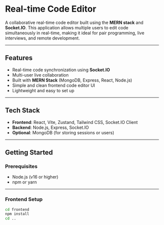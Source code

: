 # Real-time Code Editor

A collaborative real-time code editor built using the **MERN stack** and **Socket.IO**. This application allows multiple users to edit code simultaneously in real-time, making it ideal for pair programming, live interviews, and remote development.

---

## Features

- Real-time code synchronization using **Socket.IO**
- Multi-user live collaboration
- Built with **MERN Stack** (MongoDB, Express, React, Node.js)
- Simple and clean frontend code editor UI
- Lightweight and easy to set up

---

## Tech Stack

- **Frontend**: React, Vite, Zustand, Tailwind CSS, Socket.IO Client
- **Backend**: Node.js, Express, Socket.IO
- **Optional**: MongoDB (for storing sessions or users)

---

## Getting Started

### Prerequisites

- Node.js (v16 or higher)
- npm or yarn

---

### Frontend Setup

```bash
cd frontend
npm install
cd ..
